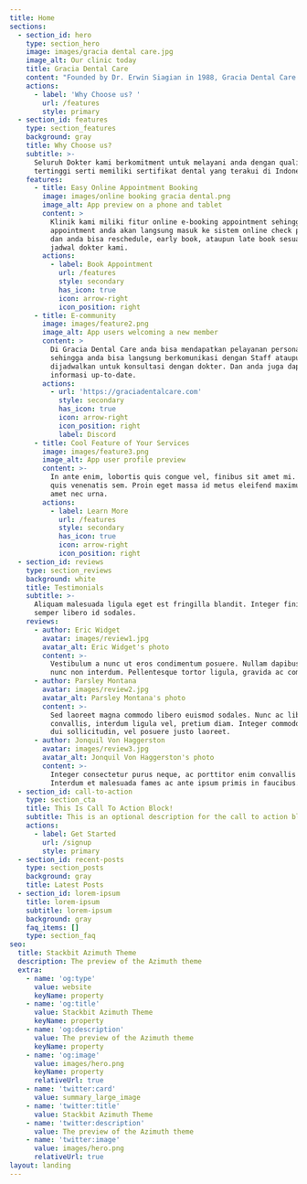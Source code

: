 ```yaml
---
title: Home
sections:
  - section_id: hero
    type: section_hero
    image: images/gracia dental care.jpg
    image_alt: Our clinic today
    title: Gracia Dental Care
    content: "Founded by Dr. Erwin Siagian in 1988, Gracia Dental Care is dedicated to providing\_superior and affordable dental care for everyone. Using state of the art dental equipment, our goal is to provide aesthetically exceptional, confidence boosting, Dental health.\n\n​\n\nAs a Christ centered Dental clinic, we deliver to each of our patients a welcoming, personalized and gentle experience. By God’s grace, Gracia Dental Care is one of the first establishments to introduce Dental Implants in Jakarta, Indonesia, driven by our pledge to excellence, integrity, and quality dental care through the diverse services we offer.\n"
    actions:
      - label: 'Why Choose us? '
        url: /features
        style: primary
  - section_id: features
    type: section_features
    background: gray
    title: Why Choose us?
    subtitle: >-
      Seluruh Dokter kami berkomitment untuk melayani anda dengan qualitas
      tertinggi serti memiliki sertifikat dental yang terakui di Indonesia.
    features:
      - title: Easy Online Appointment Booking
        image: images/online booking gracia dental.png
        image_alt: App preview on a phone and tablet
        content: >
          Klinik kami miliki fitur online e-booking appointment sehingga
          appointment anda akan langsung masuk ke sistem online check point kami
          dan anda bisa reschedule, early book, ataupun late book sesuai dengan
          jadwal dokter kami.
        actions:
          - label: Book Appointment
            url: /features
            style: secondary
            has_icon: true
            icon: arrow-right
            icon_position: right
      - title: E-community
        image: images/feature2.png
        image_alt: App users welcoming a new member
        content: >
          Di Gracia Dental Care anda bisa mendapatkan pelayanan personal
          sehingga anda bisa langsung berkomunikasi dengan Staff ataupun bisa
          dijadwalkan untuk konsultasi dengan dokter. Dan anda juga dapat
          informasi up-to-date. 
        actions:
          - url: 'https://graciadentalcare.com'
            style: secondary
            has_icon: true
            icon: arrow-right
            icon_position: right
            label: Discord
      - title: Cool Feature of Your Services
        image: images/feature3.png
        image_alt: App user profile preview
        content: >-
          In ante enim, lobortis quis congue vel, finibus sit amet mi. Aenean
          quis venenatis sem. Proin eget massa id metus eleifend maximus sit
          amet nec urna.
        actions:
          - label: Learn More
            url: /features
            style: secondary
            has_icon: true
            icon: arrow-right
            icon_position: right
  - section_id: reviews
    type: section_reviews
    background: white
    title: Testimonials
    subtitle: >-
      Aliquam malesuada ligula eget est fringilla blandit. Integer finibus
      semper libero id sodales.
    reviews:
      - author: Eric Widget
        avatar: images/review1.jpg
        avatar_alt: Eric Widget's photo
        content: >-
          Vestibulum a nunc ut eros condimentum posuere. Nullam dapibus quis
          nunc non interdum. Pellentesque tortor ligula, gravida ac commodo eu.
      - author: Parsley Montana
        avatar: images/review2.jpg
        avatar_alt: Parsley Montana's photo
        content: >-
          Sed laoreet magna commodo libero euismod sodales. Nunc ac libero
          convallis, interdum ligula vel, pretium diam. Integer commodo sem at
          dui sollicitudin, vel posuere justo laoreet.
      - author: Jonquil Von Haggerston
        avatar: images/review3.jpg
        avatar_alt: Jonquil Von Haggerston's photo
        content: >-
          Integer consectetur purus neque, ac porttitor enim convallis vitae.
          Interdum et malesuada fames ac ante ipsum primis in faucibus.
  - section_id: call-to-action
    type: section_cta
    title: This Is Call To Action Block!
    subtitle: This is an optional description for the call to action block.
    actions:
      - label: Get Started
        url: /signup
        style: primary
  - section_id: recent-posts
    type: section_posts
    background: gray
    title: Latest Posts
  - section_id: lorem-ipsum
    title: lorem-ipsum
    subtitle: lorem-ipsum
    background: gray
    faq_items: []
    type: section_faq
seo:
  title: Stackbit Azimuth Theme
  description: The preview of the Azimuth theme
  extra:
    - name: 'og:type'
      value: website
      keyName: property
    - name: 'og:title'
      value: Stackbit Azimuth Theme
      keyName: property
    - name: 'og:description'
      value: The preview of the Azimuth theme
      keyName: property
    - name: 'og:image'
      value: images/hero.png
      keyName: property
      relativeUrl: true
    - name: 'twitter:card'
      value: summary_large_image
    - name: 'twitter:title'
      value: Stackbit Azimuth Theme
    - name: 'twitter:description'
      value: The preview of the Azimuth theme
    - name: 'twitter:image'
      value: images/hero.png
      relativeUrl: true
layout: landing
---
```


